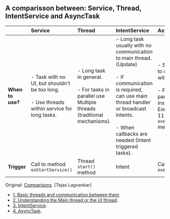 ## A comparisson between: Service, Thread, IntentService and AsyncTask

|    | Service        | Thread           | IntentService  | AsyncTask |
|:---|:---------------|:-----------------|:---------------|:----------|
| **When to use?** | - Task with no UI, but shouldn't be too long. <br><br> - Use threads within service for long tasks. | - Long task in general. <br><br> - For tasks in parallel use Multiple threads (traditional mechanisms). | - Long task usually with no communication to main thread. (Update) <br><br> - If communication is required, can use main thread handler or broadcast intents. <br><br> - When callbacks are needed (Intent triggered tasks). | - Small task having to communicate with main thread. <br><br> - For tasks in parallel use multiple instances OR Executor (API Level 11  Introduces the `executeOnExecutor()` method). |
| **Trigger** | Call to method `onStartService()` | Thread `start()` method | Intent | Call to method `execute()` |

Original: [Comparisons](http://techtej.blogspot.com.es/2011/03/android-thread-constructspart-4.html). [Tejas Lagvankar]

- [1. Basic threads and communication between them](http://techtej.blogspot.com.es/2011/02/android-passing-data-between-main.html).
- [2. Understanding the Main thread or the UI thread](http://techtej.blogspot.com.es/2011/03/android-thread-constructspart-1-ui.html).
- [3. IntentService](http://techtej.blogspot.com.es/2011/03/android-thread-constructspart-2-intent.html).
- [4. AsyncTask](http://techtej.blogspot.com.es/2011/03/android-thread-constructs-part-3.html).
